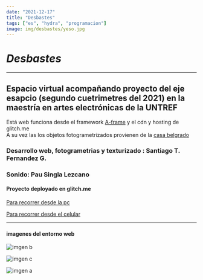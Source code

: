 ```yaml
---
date: "2021-12-17"
title: "Desbastes"
tags: ["es", "hydra", "programacion"]
image: img/desbastes/yeso.jpg
---
```


# _Desbastes_
---
## Espacio virtual acompañando proyecto del eje esapcio (segundo cuetrimetres del 2021) en la maestría en artes electrónicas de la UNTREF

Está web funciona desde el framework [A-frame](https://aframe.io) y el cdn y hosting de glitch.me  
A su vez las los objetos fotogrametrizados provienen de la [casa belgrado](https://espaciobelgrado.wixsite.com/casabelgrado)

### Desarrollo web, fotogrametrias y texturizado : Santiago T. Fernandez G.
### Sonido: Pau Singla Lezcano  

#### Proyecto deployado en glitch.me
[Para recorrer desde la pc](https://desbastes.glitch.me/pc.html)

[Para recorrer desde el celular](https://desbastes.glitch.me/)

---

#### imagenes del entorno web

![imgen b](https://user-images.githubusercontent.com/88756407/166178903-e46c59ba-7113-491e-8da5-bd662e49034d.jpg)  

![imgen c](https://user-images.githubusercontent.com/88756407/166178906-1092cf7e-a151-42eb-950b-3074a535b777.jpg)  

![imgen a](https://user-images.githubusercontent.com/88756407/166178908-2d6aa61d-aa26-42ec-bcc0-0eb2c8464333.jpg)  

